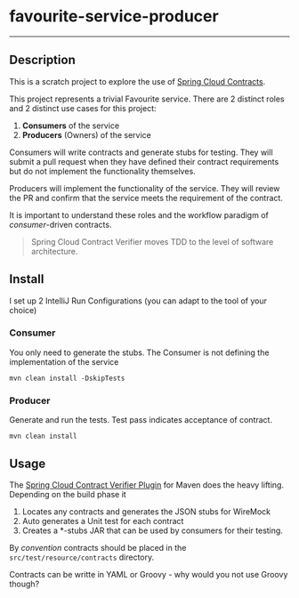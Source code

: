 # favourite-service-producer
***
## Description

This is a scratch project to explore the use of [Spring Cloud Contracts](https://spring.io/projects/spring-cloud-contract).

This project represents a trivial Favourite service. There are 2 distinct roles and 2 distinct use cases for this project:

1. **Consumers** of the service 
2. **Producers** (Owners) of the service

Consumers will write contracts and generate stubs for testing. They will submit a pull request when they have defined their contract requirements but do not implement the functionality themselves.

Producers will implement the functionality of the service. They will review the PR and confirm that the service meets the requirement of the contract. 

It is important to understand these roles and the workflow paradigm of *consumer*-driven contracts.

> Spring Cloud Contract Verifier moves TDD to the level of software architecture.

## Install

I set up 2 IntelliJ Run Configurations (you can adapt to the tool of your choice)

### Consumer

You only need to generate the stubs. The Consumer is not defining the implementation of the service

```mvn clean install -DskipTests```

### Producer

Generate and run the tests. Test pass indicates acceptance of contract.

```mvn clean install```

## Usage

 The [Spring Cloud Contract Verifier Plugin](https://cloud.spring.io/spring-cloud-contract/reference/html/maven-project.html) for Maven does the heavy lifting. Depending on the build phase it
 
 1. Locates any contracts and generates the JSON stubs for WireMock
 2. Auto generates a Unit test for each contract
 3. Creates a *-stubs JAR that can be used by consumers for their testing.
 
By *convention* contracts should be placed in the `src/test/resource/contracts` directory.

Contracts can be writte in YAML or Groovy - why would you not use Groovy though?
